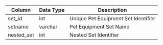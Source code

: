 | Column     | Data Type | Description                         |
| ---------- | --------- | ----------------------------------- |
| set_id     | int       | Unique Pet Equipment Set Identifier |
| setname    | varchar   | Pet Equipment Set Name              |
| nested_set | int       | Nested Set Identifier               |